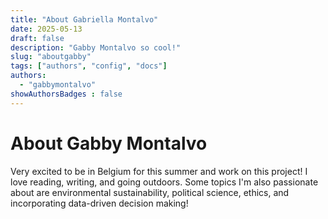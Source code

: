 ```yaml
---
title: "About Gabriella Montalvo"
date: 2025-05-13
draft: false
description: "Gabby Montalvo so cool!"
slug: "aboutgabby"
tags: ["authors", "config", "docs"]
authors:
  - "gabbymontalvo"
showAuthorsBadges : false
---
```


# About Gabby Montalvo

Very excited to be in Belgium for this summer and work on this project! I love reading, writing, and going outdoors. Some topics I'm also passionate about are environmental sustainability, political science, ethics, and incorporating data-driven decision making!
